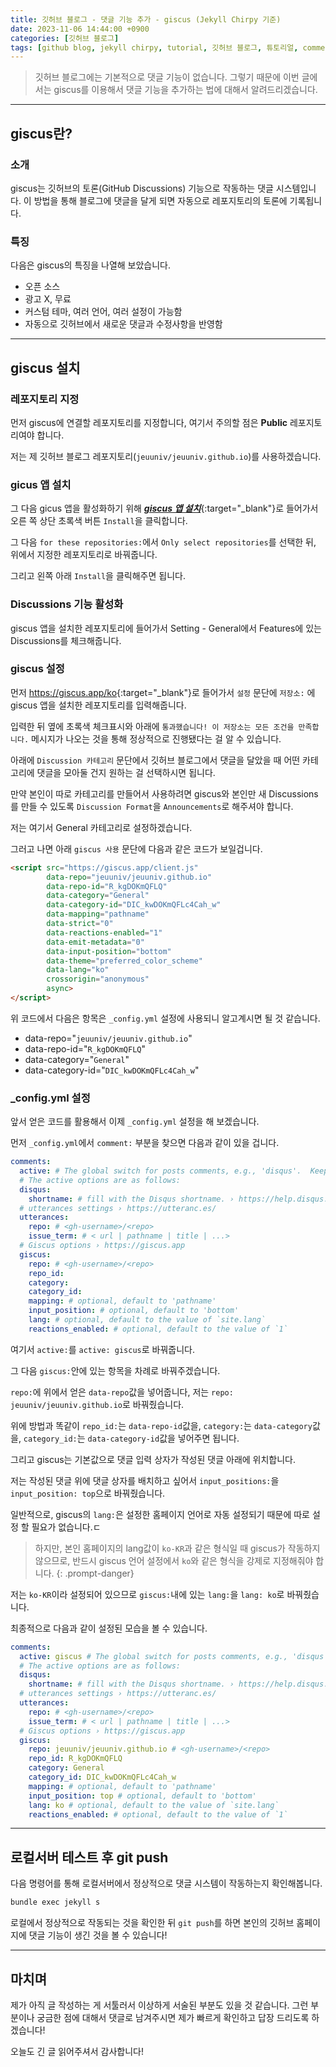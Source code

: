 ```yaml
---
title: 깃허브 블로그 - 댓글 기능 추가 - giscus (Jekyll Chirpy 기준)
date: 2023-11-06 14:44:00 +0900
categories: [깃허브 블로그]
tags: [github blog, jekyll chirpy, tutorial, 깃허브 블로그, 튜토리얼, comment, 댓글]     # TAG names should always be lowercase
---
```


> 깃허브 블로그에는 기본적으로 댓글 기능이 없습니다. 그렇기 때문에 이번 글에서는 giscus를 이용해서 댓글 기능을 추가하는 법에 대해서 알려드리겠습니다.

---

## giscus란?
### 소개
giscus는 깃허브의 토론(GitHub Discussions) 기능으로 작동하는 댓글 시스템입니다. 이 방법을 통해 블로그에 댓글을 달게 되면 자동으로 레포지토리의 토론에 기록됩니다.

### 특징
다음은 giscus의 특징을 나열해 보았습니다.

* 오픈 소스
* 광고 X, 무료
* 커스텀 테마, 여러 언어, 여러 설정이 가능함
* 자동으로 깃허브에서 새로운 댓글과 수정사항을 반영함

---

## giscus 설치
### 레포지토리 지정
먼저 giscus에 연결할 레포지토리를 지정합니다, 여기서 주의할 점은 **Public** 레포지토리여야 합니다.

저는 제 깃허브 블로그 레포지토리(`jeuuniv/jeuuniv.github.io`)를 사용하겠습니다.

### gicus 앱 설치
그 다음 gicus 앱을 활성화하기 위해 [***giscus 앱 설치***](https://github.com/apps/giscus){:target="_blank"}로 들어가서 오른 쪽 상단 초록색 버튼 `Install`을 클릭합니다.

그 다음 `for these repositories:`에서 `Only select repositories`를 선택한 뒤, 위에서 지정한 레포지토리로 바꿔줍니다. 

그리고 왼쪽 아래 `Install`을 클릭해주면 됩니다.

### Discussions 기능 활성화
giscus 앱을 설치한 레포지토리에 들어가서 Setting - General에서 Features에 있는 Discussions를 체크해줍니다.

### giscus 설정
먼저 <https://giscus.app/ko>{:target="_blank"}로 들어가서 `설정` 문단에 `저장소:` 에 giscus 앱을 설치한 레포지토리를 입력해줍니다.

입력한 뒤 옆에 초록색 체크표시와 아래에 `통과했습니다! 이 저장소는 모든 조건을 만족합니다.` 메시지가 나오는 것을 통해 정상적으로 진행됐다는 걸 알 수 있습니다.

아래에 `Discussion 카테고리` 문단에서 깃허브 블로그에서 댓글을 달았을 때 어떤 카테고리에 댓글을 모아둘 건지 원하는 걸 선택하시면 됩니다.

만약 본인이 따로 카테고리를 만들어서 사용하려면 giscus와 본인만 새 Discussions를 만들 수 있도록 `Discussion Format`을 `Announcements`로 해주셔야 합니다.

저는 여기서 General 카테고리로 설정하겠습니다.



그러고 나면 아래 `giscus 사용` 문단에 다음과 같은 코드가 보일겁니다.

```html
<script src="https://giscus.app/client.js"
        data-repo="jeuuniv/jeuuniv.github.io"
        data-repo-id="R_kgDOKmQFLQ"
        data-category="General"
        data-category-id="DIC_kwDOKmQFLc4Cah_w"
        data-mapping="pathname"
        data-strict="0"
        data-reactions-enabled="1"
        data-emit-metadata="0"
        data-input-position="bottom"
        data-theme="preferred_color_scheme"
        data-lang="ko"
        crossorigin="anonymous"
        async>
</script>
```

위 코드에서 다음은 항목은 `_config.yml` 설정에 사용되니 알고계시면 될 것 같습니다.

* data-repo="`jeuuniv/jeuuniv.github.io`"
* data-repo-id="`R_kgDOKmQFLQ`"
* data-category="`General`"
* data-category-id="`DIC_kwDOKmQFLc4Cah_w`"

### _config.yml 설정

앞서 얻은 코드를 활용해서 이제 `_config.yml` 설정을 해 보겠습니다.

먼저 `_config.yml`에서 `comment:` 부분을 찾으면 다음과 같이 있을 겁니다.

```yml
comments:
  active: # The global switch for posts comments, e.g., 'disqus'.  Keep it empty means disable
  # The active options are as follows:
  disqus:
    shortname: # fill with the Disqus shortname. › https://help.disqus.com/en/articles/1717111-what-s-a-shortname
  # utterances settings › https://utteranc.es/
  utterances:
    repo: # <gh-username>/<repo>
    issue_term: # < url | pathname | title | ...>
  # Giscus options › https://giscus.app
  giscus:
    repo: # <gh-username>/<repo>
    repo_id:
    category:
    category_id:
    mapping: # optional, default to 'pathname'
    input_position: # optional, default to 'bottom'
    lang: # optional, default to the value of `site.lang`
    reactions_enabled: # optional, default to the value of `1`
```
여기서 `active:`를 `active: giscus`로 바꿔줍니다.

그 다음 `giscus:`안에 있는 항목을 차례로 바꿔주겠습니다.

`repo:`에 위에서 얻은 `data-repo`값을 넣어줍니다, 저는 `repo: jeuuniv/jeuuniv.github.io`로 바꿔줬습니다.

위에 방법과 똑같이 
`repo_id:`는 `data-repo-id`값을, 
`category:`는 `data-category`값을, 
`category_id:`는 `data-category-id`값을 넣어주면 됩니다.


그리고 giscus는 기본값으로 댓글 입력 상자가 작성된 댓글 아래에 위치합니다.

저는 작성된 댓글 위에 댓글 상자를 배치하고 싶어서 `input_positions:`을 `input_position: top`으로 바꿔줬습니다.


일반적으로, giscus의 `lang:`은 설정한 홈페이지 언어로 자동 설정되기 때문에 따로 설정 할 필요가 없습니다.ㄷ

> 하지만, 본인 홈페이지의 lang값이 `ko-KR`과 같은 형식일 때 giscus가 작동하지 않으므로, 반드시 giscus 언어 설정에서 `ko`와 같은 형식을 강제로 지정해줘야 합니다.
{: .prompt-danger}

저는 `ko-KR`이라 설정되어 있으므로 `giscus:`내에 있는 `lang:`을 `lang: ko`로 바꿔줬습니다.


최종적으로 다음과 같이 설정된 모습을 볼 수 있습니다.

```yml
comments:
  active: giscus # The global switch for posts comments, e.g., 'disqus'.  Keep it empty means disable
  # The active options are as follows:
  disqus:
    shortname: # fill with the Disqus shortname. › https://help.disqus.com/en/articles/1717111-what-s-a-shortname
  # utterances settings › https://utteranc.es/
  utterances:
    repo: # <gh-username>/<repo>
    issue_term: # < url | pathname | title | ...>
  # Giscus options › https://giscus.app
  giscus:
    repo: jeuuniv/jeuuniv.github.io # <gh-username>/<repo>
    repo_id: R_kgDOKmQFLQ
    category: General
    category_id: DIC_kwDOKmQFLc4Cah_w
    mapping: # optional, default to 'pathname'
    input_position: top # optional, default to 'bottom'
    lang: ko # optional, default to the value of `site.lang`
    reactions_enabled: # optional, default to the value of `1`
```

---

## 로컬서버 테스트 후 git push
다음 명령어를 통해 로컬서버에서 정상적으로 댓글 시스템이 작동하는지 확인해봅니다.

```bash
bundle exec jekyll s
```

로컬에서 정상적으로 작동되는 것을 확인한 뒤 `git push`를 하면 본인의 깃허브 홈페이지에 댓글 기능이 생긴 것을 볼 수 있습니다!

---

## 마치며
제가 아직 글 작성하는 게 서툴러서 이상하게 서술된 부분도 있을 것 같습니다.
그런 부분이나 궁금한 점에 대해서 댓글로 남겨주시면 제가 빠르게 확인하고 답장 드리도록 하겠습니다!

오늘도 긴 글 읽어주셔서 감사합니다!